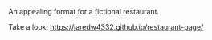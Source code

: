 An appealing format for a fictional restaurant.

Take a look: https://jaredw4332.github.io/restaurant-page/

